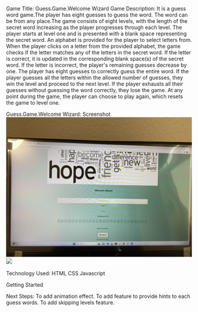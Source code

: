 Game Title: Guess.Game.Welcome Wizard
Game Description:
It is a guess word game.The player has eight guesses to guess the word. The word can be from any place.The game consists of eight levels, with the length of the secret word increasing as the player progresses through each level.
The player starts at level one and is presented with a blank space representing the secret word.
An alphabet is provided for the player to select letters from.
When the player clicks on a letter from the provided alphabet, the game checks if the letter matches any of the letters in the secret word.
If the letter is correct, it is updated in the corresponding blank space(s) of the secret word.
If the letter is incorrect, the player's remaining guesses decrease by one.
The player has eight guesses to correctly guess the entire word.
If the player guesses all the letters within the allowed number of guesses, they win the level and proceed to the next level.
If the player exhausts all their guesses without guessing the word correctly, they lose the game.
At any point during the game, the player can choose to play again, which resets the game to level one.




Guess.Game.Welcome Wizard: Screenshot
<img src="destop.jpg"/>
<img src="mobile.jpg"/>

Technology Used:
HTML
CSS
Javascript

Getting Started


Next Steps:
To add animation effect.
To add feature to provide hints to each guess words.
To add skipping levels feature.